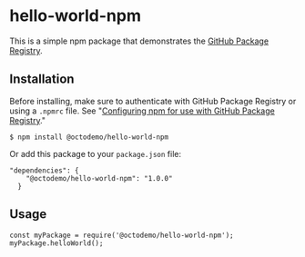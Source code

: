 # hello-world-npm

This is a simple npm package that demonstrates the [GitHub Package Registry](https://github.com/features/package-registry).

## Installation

Before installing, make sure to authenticate with GitHub Package Registry or using a `.npmrc` file. See "[Configuring npm for use with GitHub Package Registry](https://help.github.com/en/articles/configuring-npm-for-use-with-github-package-registry#authenticating-to-github-package-registry)."

`$ npm install @octodemo/hello-world-npm`

Or add this package to your `package.json` file:

```
"dependencies": {
    "@octodemo/hello-world-npm": "1.0.0"
  }
```

## Usage

```
const myPackage = require('@octodemo/hello-world-npm');
myPackage.helloWorld();
```




